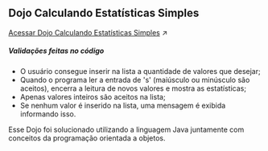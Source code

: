 ## Dojo Calculando Estatísticas Simples

[Acessar Dojo Calculando Estatísticas Simples](https://dojopuzzles.com/problems/calculando-estatisticas-simples/) :arrow_upper_right:

##### Validações feitas no código

- O usuário consegue inserir na lista a quantidade de valores que desejar;
- Quando o programa ler a entrada de 's' (maiúsculo ou minúsculo são aceitos), encerra a leitura de novos valores e mostra as estatísticas;
- Apenas valores inteiros são aceitos na lista;
- Se nenhum valor é inserido na lista, uma mensagem é exibida informando isso.

Esse Dojo foi solucionado utilizando a linguagem Java juntamente com conceitos da programação orientada a objetos.